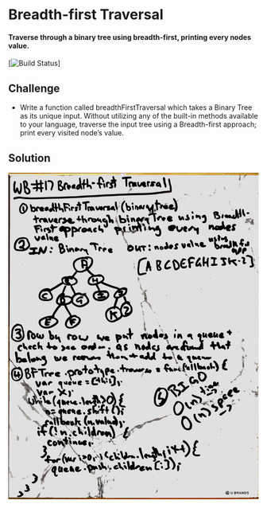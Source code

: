 # Breadth-first Traversal
#### Traverse through a binary tree using breadth-first, printing every nodes value.
[![Build Status](https://travis-ci.com/Confalone/data-structures-and-algorithms.svg?branch=master)]

## Challenge
* Write a function called breadthFirstTraversal which takes a Binary Tree as its unique input. Without utilizing any of the built-in methods available to your language, traverse the input tree using a Breadth-first approach; print every visited node’s value.  

## Solution
![whiteboard](assets/breadth-first-traversal.jpeg)